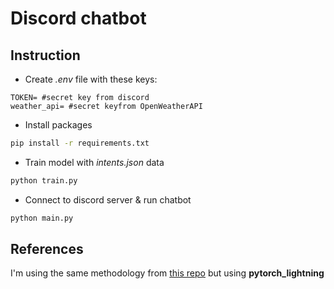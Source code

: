 # Discord chatbot

## Instruction
* Create *.env* file with these keys:
```env
TOKEN= #secret key from discord
weather_api= #secret keyfrom OpenWeatherAPI
```

* Install packages
```bash
pip install -r requirements.txt
```

* Train model with *intents.json* data
```bash
python train.py
```

* Connect to discord server & run chatbot
```bash
python main.py
```


## References
I'm using the same methodology from [this repo](https://github.com/python-engineer/pytorch-chatbot) but using **pytorch_lightning**